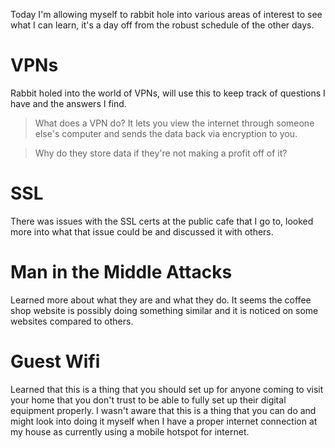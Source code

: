 Today I'm allowing myself to rabbit hole into various areas of interest to see what I can learn, it's a day off from the robust schedule of the other days.

# VPNs
Rabbit holed into the world of VPNs, will use this to keep track of questions I have and the answers I find.

> What does a VPN do?
It lets you view the internet through someone else's computer and sends the data back via encryption to you.

> Why do they store data if they're not making a profit off of it?

# SSL
There was issues with the SSL certs at the public cafe that I go to, looked more into what that issue could be and discussed it with others.

# Man in the Middle Attacks
Learned more about what they are and what they do.
It seems the coffee shop website is possibly doing something similar and it is noticed on some websites compared to others.

# Guest Wifi
Learned that this is a thing that you should set up for anyone coming to visit your home that you don't trust to be able to fully set up their digital equipment properly.
I wasn't aware that this is a thing that you can do and might look into doing it myself when I have a proper internet connection at my house as currently using a mobile hotspot for internet.